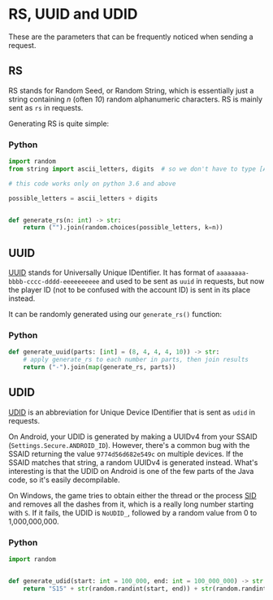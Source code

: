 # RS, UUID and UDID

These are the parameters that can be frequently noticed when sending a request.

## RS

RS stands for Random Seed, or Random String, which is essentially just a string containing *n* (often *10*) random alphanumeric characters.
RS is mainly sent as `rs` in requests.

Generating RS is quite simple:

<!-- tabs:start -->

### **Python**

```py
import random
from string import ascii_letters, digits  # so we don't have to type [A-Za-z0-9] by hand

# this code works only on python 3.6 and above

possible_letters = ascii_letters + digits


def generate_rs(n: int) -> str:
    return ("").join(random.choices(possible_letters, k=n))
```

<!-- tabs:end -->

## UUID

[UUID](https://en.wikipedia.org/wiki/Universally_unique_identifier) stands for Universally Unique IDentifier.
It has format of `aaaaaaaa-bbbb-cccc-dddd-eeeeeeeeee` and used to be sent as `uuid` in requests, but now the player ID (not to be confused with the account ID) is sent in its place instead.

It can be randomly generated using our `generate_rs()` function:

<!-- tabs:start -->

### **Python**

```py
def generate_uuid(parts: [int] = (8, 4, 4, 4, 10)) -> str:
    # apply generate_rs to each number in parts, then join results
    return ("-").join(map(generate_rs, parts))
```

<!-- tabs:end -->

## UDID

[UDID](https://en.wikipedia.org/wiki/UDID) is an abbreviation for Unique Device IDentifier that is sent as `udid` in requests.

On Android, your UDID is generated by making a UUIDv4 from your SSAID (`Settings.Secure.ANDROID_ID`). However, there's a common bug with the SSAID returning the value `9774d56d682e549c` on multiple devices. If the SSAID matches that string, a random UUIDv4 is generated instead. What's interesting is that the UDID on Android is one of the few parts of the Java code, so it's easily decompilable.

On Windows, the game tries to obtain either the thread or the process [SID](https://learn.microsoft.com/en-us/windows-server/identity/ad-ds/manage/understand-security-identifiers) and removes all the dashes from it, which is a really long number starting with `S`. If it fails, the UDID is `NoUDID_`, followed by a random value from 0 to 1,000,000,000.

<!-- tabs:start -->

### **Python**

```py
import random


def generate_udid(start: int = 100_000, end: int = 100_000_000) -> str:
    return "S15" + str(random.randint(start, end)) + str(random.randint(start, end)) + str(random.randint(start, end)) + str(random.randint(start, end))
```

<!-- tabs:end -->
